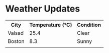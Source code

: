 # Weather Updates

<!-- WEATHER-UPDATE-START -->
<table><tr><th>City</th><th>Temperature (°C)</th><th>Condition</th></tr><tr><td>Valsad</td><td>25.4</td><td>Clear</td></tr><tr><td>Boston</td><td>8.3</td><td>Sunny</td></tr><tr><td></td><td></td><td></td></tr></table>
<!-- WEATHER-UPDATE-END -->
